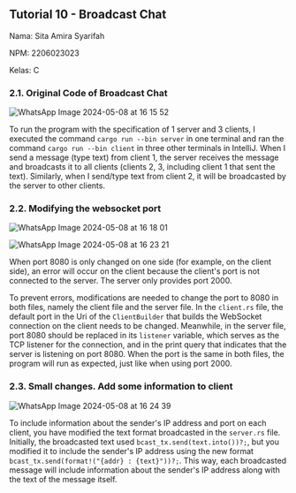 ## Tutorial 10 - Broadcast Chat

Nama: Sita Amira Syarifah

NPM: 2206023023

Kelas: C

### 2.1. Original Code of Broadcast Chat
![WhatsApp Image 2024-05-08 at 16 15 52](https://github.com/sitaamirasyarifah/tutorial10adpro-broadcast/assets/122429830/d1068301-d033-44a5-9ebf-b9fba587edab)

To run the program with the specification of 1 server and 3 clients, I executed the command `cargo run --bin server` in one terminal and ran the command `cargo run --bin client` in three other terminals in IntelliJ. When I send a message (type text) from client 1, the server receives the message and broadcasts it to all clients (clients 2, 3, including client 1 that sent the text). Similarly, when I send/type text from client 2, it will be broadcasted by the server to other clients.

### 2.2. Modifying the websocket port
![WhatsApp Image 2024-05-08 at 16 18 01](https://github.com/sitaamirasyarifah/tutorial10adpro-broadcast/assets/122429830/3eded1ee-76ae-4727-a31a-1f092a7d5cd1)

![WhatsApp Image 2024-05-08 at 16 23 21](https://github.com/sitaamirasyarifah/tutorial10adpro-broadcast/assets/122429830/ee5d0368-e50d-478e-8f01-90ecac21a2ef)

When port 8080 is only changed on one side (for example, on the client side), an error will occur on the client because the client's port is not connected to the server. The server only provides port 2000.

To prevent errors, modifications are needed to change the port to 8080 in both files, namely the client file and the server file. In the `client.rs` file, the default port in the Uri of the `ClientBuilder` that builds the WebSocket connection on the client needs to be changed. Meanwhile, in the server file, port 8080 should be replaced in its `listener` variable, which serves as the TCP listener for the connection, and in the print query that indicates that the server is listening on port 8080. When the port is the same in both files, the program will run as expected, just like when using port 2000.

### 2.3. Small changes. Add some information to client
![WhatsApp Image 2024-05-08 at 16 24 39](https://github.com/sitaamirasyarifah/tutorial10adpro-broadcast/assets/122429830/338dfe17-3da0-4686-a378-b52a37025d63)

To include information about the sender's IP address and port on each client, you have modified the text format broadcasted in the `server.rs` file. Initially, the broadcasted text used `bcast_tx.send(text.into())?;`, but you modified it to include the sender's IP address using the new format `bcast_tx.send(format!("{addr} : {text}"))?;`. This way, each broadcasted message will include information about the sender's IP address along with the text of the message itself.
